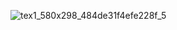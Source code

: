 ![tex1_580x298_484de31f4efe228f_5](https://github.com/user-attachments/assets/a03e64a9-47f5-4232-adc9-cbab5b83b50f)
